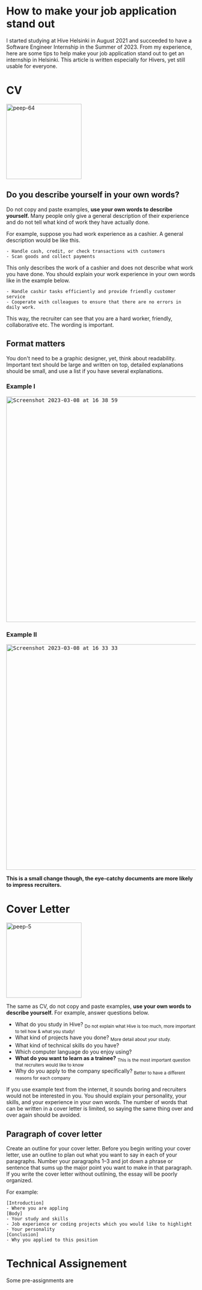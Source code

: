 # How to make your job application stand out
I started studying at Hive Helsinki in August 2021 and succeeded to have a Software Engineer Internship in the Summer of 2023. From my experience, here are some tips to help make your job application stand out to get an internship in Helsinki. This article is written especially for Hivers, yet still usable for everyone.

# CV
<img width="200" alt="peep-64" src="https://user-images.githubusercontent.com/61685238/223547883-aba86f30-684b-44e4-9646-8f03ac670d34.svg">

## Do you describe yourself in your own words?
Do not copy and paste examples, **use your own words to describe yourself.** Many people only give a general description of their experience and do not tell what kind of work they have actually done.

For example, suppose you had work experience as a cashier.
A general description would be like this.
```
- Handle cash, credit, or check transactions with customers
- Scan goods and collect payments
```
This only describes the work of a cashier and does not describe what work you have done. You should explain your work experience in your own words like in the example below.
```
- Handle cashir tasks efficiently and provide friendly customer service
- Cooperate with colleagues to ensure that there are no errors in daily work.
```
This way, the recruiter can see that you are a hard worker, friendly, collaborative etc. The wording is important.

## Format matters
You don't need to be a  graphic designer, yet, think about readability. Important text should be large and written on top, detailed explanations should be small, and use a list if you have several explanations.

### Example I
<kbd><img width="600" alt="Screenshot 2023-03-08 at 16 38 59" src="https://user-images.githubusercontent.com/61685238/223742256-98d9b167-227e-4135-b7d3-75bd43a2333d.png">
</kbd>

### Example II
<kbd><img width="600" alt="Screenshot 2023-03-08 at 16 33 33" src="https://user-images.githubusercontent.com/61685238/223741866-a1efbd0e-9f30-41d1-83f3-6515c77dc53d.png"></kbd>


**This is a small change though, the eye-catchy documents are more likely to impress recruiters.**

# Cover Letter

<img width="200" alt="peep-5" src="https://user-images.githubusercontent.com/61685238/223549206-ff286156-dc9c-41bd-9828-0e72b4149eee.svg">

The same as CV, do not copy and paste examples, **use your own words to describe yourself.**
For example, answer questions below.
- What do you study in Hive? <sub>Do not explain what Hive is too much, more important to tell how & what you study!</sub>
- What kind of projects have you done? <sub>More detail about your study.</sub>
- What kind of technical skills do you have?
- Which computer language do you enjoy using?
- **What do you want to learn as a trainee?** <sub>This is the most important question that recruiters would like to know</sub>
- Why do you apply to the company specifically? <sub>Better to have a different reasons for each company</sub>

If you use example text from the internet, it sounds boring and recruiters would not be interested in you. You should explain your personality, your skills, and your experience in your own words. The number of words that can be written in a cover letter is limited, so saying the same thing over and over again should be avoided.

## Paragraph of cover letter
Create an outline for your cover letter. Before you begin writing your cover letter, use an outline to plan out what you want to say in each of your paragraphs. Number your paragraphs 1–3 and jot down a phrase or sentence that sums up the major point you want to make in that paragraph. 
If you write the cover letter without outlining, the essay will be poorly organized.

For example:

```
[Introduction]
- Where you are appling
[Body]
- Your study and skills
- Job experience or coding projects which you would like to highlight
- Your personality
[Conclusion]
- Why you applied to this position
```


# Technical Assignement
Some pre-assignments are 
